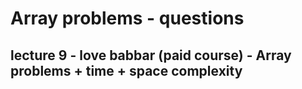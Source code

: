 # Array problems - questions

## lecture 9 - love babbar (paid course) - Array problems + time + space complexity




